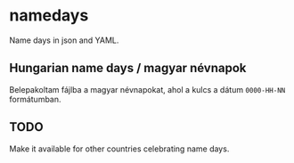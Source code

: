 # namedays
Name days in json and YAML. 

## Hungarian name days / magyar névnapok
Belepakoltam fájlba a magyar névnapokat, ahol a kulcs a dátum `0000-HH-NN` formátumban.

## TODO
Make it available for other countries celebrating name days.
